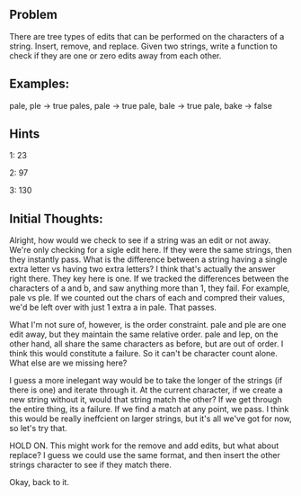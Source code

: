 ## Problem
There are tree types of edits that can be performed on the characters of a string.
Insert, remove, and replace.
Given two strings, write a function to check if they are one or zero edits away from each other.

## Examples:
pale, ple -> true
pales, pale -> true
pale, bale -> true
pale, bake -> false

## Hints
1: 23

2: 97

3: 130

## Initial Thoughts:
Alright, how would we check to see if a string was an edit or not away.
We're only checking for a sigle edit here. If they were the same strings, then they instantly pass.
What is the difference between a string having a single extra letter vs having two extra letters?
I think that's actually the answer right there. They key here is one. If we tracked the differences between the characters of a and b, and saw anything more than 1, they fail.
For example, pale vs ple.
If we counted out the chars of each and compred their values, we'd be left over with just 1 extra a in pale. That passes.

What I'm not sure of, however, is the order constraint.
pale and ple are one edit away, but they maintain the same relative order.
pale and lep, on the other hand, all share the same characters as before, but are out of order. I think this would constitute a failure.
So it can't be character count alone.
What else are we missing here?

I guess a more inelegant way would be to take the longer of the strings (if there is one) and iterate through it.
At the current character, if we create a new string without it, would that string match the other?
If we get through the entire thing, its a failure.
If we find a match at any point, we pass.
I think this would be really ineffcient on larger strings, but it's all we've got for now, so let's try that.

HOLD ON.
This might work for the remove and add edits, but what about replace?
I guess we could use the same format, and then insert the other strings character to see if they match there.

Okay, back to it.
